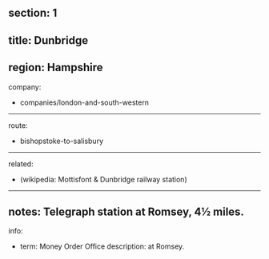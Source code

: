﻿section: 1
----
title: Dunbridge
----
region: Hampshire
----
company:
- companies/london-and-south-western
----
route:
- bishopstoke-to-salisbury
----
related:
- (wikipedia: Mottisfont & Dunbridge railway station)
----
notes: Telegraph station at Romsey, 4½ miles.
----
info:
- term: Money Order Office
  description: at Romsey.
